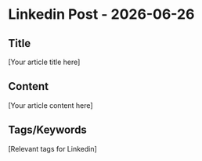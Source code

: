 # Linkedin Post - 2026-06-26

## Title
[Your article title here]

## Content
[Your article content here]

## Tags/Keywords
[Relevant tags for Linkedin]
